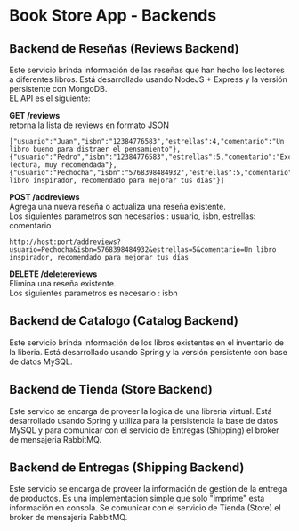 # Book Store App - Backends

## Backend de Reseñas (Reviews Backend) 

Este servicio brinda información de las reseñas que han hecho los lectores a diferentes libros. Está desarrollado usando NodeJS + Express y la versión persistente con MongoDB.  
EL API es el siguiente:

**GET /reviews**  
retorna la lista de reviews en formato JSON
```
["usuario":"Juan","isbn":"12384776583","estrellas":4,"comentario":"Un libro bueno para distraer el pensamiento"},{"usuario":"Pedro","isbn":"12384776583","estrellas":5,"comentario":"Excelente lectura, muy recomendada"},{"usuario":"Pechocha","isbn":"5768398484932","estrellas":5,"comentario":"Un libro inspirador, recomendado para mejorar tus días"}]
```

**POST /addreviews**   
Agrega una nueva reseña o actualiza una reseña existente.  
Los siguientes parametros son necesarios : usuario, isbn, estrellas: comentario
```
http://host:port/addreviews?usuario=Pechocha&isbn=5768398484932&estrellas=5&comentario=Un libro inspirador, recomendado para mejorar tus días
```

**DELETE /deletereviews**  
Elimina una reseña existente.  
Los siguientes parametros es necesario : isbn


## Backend de Catalogo (Catalog Backend)

Este servicio brinda información de los libros existentes en el inventario de la liberia. Está desarrollado usando Spring y la versión persistente con base de datos MySQL.  


## Backend de Tienda (Store Backend)

Este servico se encarga de proveer la logica de una librería virtual. Está desarrollado usando Spring y utiliza para la persistencia la base de datos MySQL y para comunicar con el servicio de Entregas (Shipping) el broker de mensajeria RabbitMQ.


## Backend de Entregas (Shipping Backend)

Este servicio se encarga de proveer la información de gestión de la entrega de productos. Es una implementación simple que solo "imprime" esta información en consola. Se comunicar con el servicio de Tienda (Store) el broker de mensajeria RabbitMQ.





